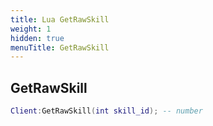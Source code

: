 ```yaml
---
title: Lua GetRawSkill
weight: 1
hidden: true
menuTitle: GetRawSkill
---
```

## GetRawSkill
```lua
Client:GetRawSkill(int skill_id); -- number
```